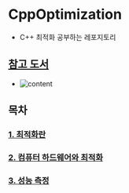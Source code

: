 # CppOptimization
- C++ 최적화 공부하는 레포지토리

## [참고 도서](https://books.google.co.kr/books/about/Optimized_C++.html?id=V1kPDAAAQBAJ&source=kp_cover&redir_esc=y)
- ![content](https://user-images.githubusercontent.com/21440957/76327541-7cff3680-632d-11ea-8cfe-64493f24a3a9.jpg)

## 목차
### [1. 최적화란](/Chapter/Chapter1.md)

### [2. 컴퓨터 하드웨어와 최적화](/Chapter/Chapter2.md)

### [3. 성능 측정](/Chapter/Chapter3.md)